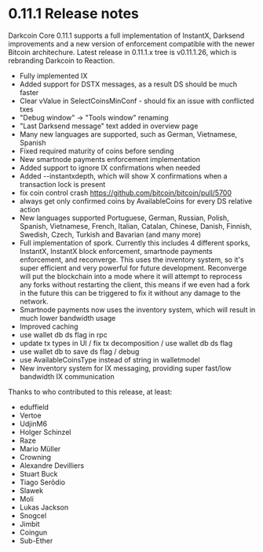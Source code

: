 0.11.1 Release notes
====================

Darkcoin Core 0.11.1 supports a full implementation of InstantX, Darksend improvements
and a new version of enforcement compatible with the newer Bitcoin architechure.
Latest release in 0.11.1.x tree is v0.11.1.26, which is rebranding Darkcoin to Reaction.

- Fully implemented IX
- Added support for DSTX messages, as a result DS should be much faster
- Clear vValue in SelectCoinsMinConf - should fix an issue with conflicted txes
- "Debug window" -> "Tools window" renaming
- "Last Darksend message" text added in overview page
- Many new languages are supported, such as German, Vietnamese, Spanish
- Fixed required maturity of coins before sending
- New smartnode payments enforcement implementation
- Added support to ignore IX confirmations when needed
- Added --instantxdepth, which will show X confirmations when a transaction lock is present
- fix coin control crash https://github.com/bitcoin/bitcoin/pull/5700
- always get only confirmed coins by AvailableCoins for every DS relative action
- New languages supported Portuguese, German, Russian, Polish, Spanish, Vietnamese, French,
Italian, Catalan, Chinese, Danish, Finnish, Swedish, Czech, Turkish and Bavarian (and many more)
- Full implementation of spork. Currently this includes 4 different sporks, InstantX, InstantX block enforcement, smartnode payments enforcement, and reconverge. This uses the inventory system, so it's super efficient and very powerful for future development. Reconverge will put the blockchain into a mode where it will attempt to reprocess any forks without restarting the client, this means if we even had a fork in the future this can be triggered to fix it without any damage to the network.
- Smartnode payments now uses the inventory system, which will result in much lower bandwidth usage
- Improved caching
- use wallet db ds flag in rpc
- update tx types in UI / fix tx decomposition / use wallet db ds flag
- use wallet db to save ds flag / debug
- use AvailableCoinsType instead of string in walletmodel
- New inventory system for IX messaging, providing super fast/low bandwidth IX communication

Thanks to who contributed to this release, at least:

- eduffield
- Vertoe
- UdjinM6
- Holger Schinzel
- Raze
- Mario Müller
- Crowning
- Alexandre Devilliers
- Stuart Buck
- Tiago Serôdio
- Slawek
- Moli
- Lukas Jackson
- Snogcel
- Jimbit
- Coingun
- Sub-Ether